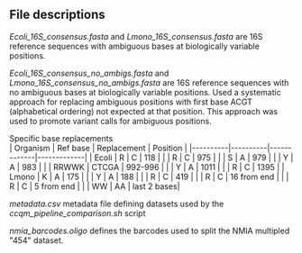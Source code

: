 ## File descriptions
*Ecoli_16S_consensus.fasta* and *Lmono_16S_consensus.fasta* are 16S reference sequences with ambiguous bases at biologically variable positions.   

*Ecoli_16S_consensus_no_ambigs.fasta* and *Lmono_16S_consensus_no_ambigs.fasta* are 16S reference sequences with no ambiguous bases at biologically variable positions. Used a systematic approach for replacing ambiguous positions with first base ACGT (alphabetical ordering) not expected at that position.  This approach was used to promote variant calls for ambiguous positions.   

Specific base replacements   
| Organism | Ref base | Replacement | Position    |
|----------|----------|-------------|-------------|
| Ecoli    | R        | C           | 118         |
|          | R        | C           | 975         |
|          | S        | A           | 979         |
|          | Y        | A           | 983         |
|          | RRWWK    | CTCGA       | 992-996     |
|          | Y        | A           | 1011        |
|          | R        | C           | 1395        |
| Lmono    | K        | A           | 175         |
|          | Y        | A           | 188         |
|          | R        | C           | 419         |
|          | R        | C           | 16 from end |
|          | R        | C           | 5 from end  |
|          | WW       | AA          | last 2 bases|


*metadata.csv* metadata file defining datasets used by the *ccqm_pipeline_comparison.sh* script   

*nmia_barcodes.oligo* defines the barcodes used to split the NMIA multipled "454" dataset.   
 
